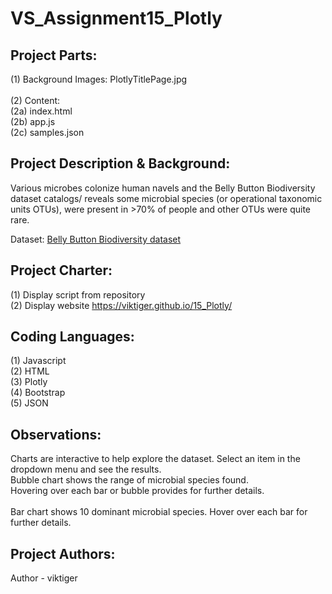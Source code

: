 # VS_Assignment15_Plotly

## **Project Parts:**
(1) Background Images: PlotlyTitlePage.jpg\
\
(2) Content:\
(2a) index.html\
(2b) app.js\
(2c) samples.json

## **Project Description & Background:**
Various microbes colonize human navels and the Belly Button Biodiversity dataset catalogs/ reveals some microbial species (or operational taxonomic units OTUs), were present in >70% of people and other OTUs were quite rare.

Dataset: [Belly Button Biodiversity dataset](http://robdunnlab.com/projects/belly-button-biodiversity/)

## **Project Charter:**
(1) Display script from repository\
(2) Display website https://viktiger.github.io/15_Plotly/

## **Coding Languages:**
(1) Javascript\
(2) HTML\
(3) Plotly\
(4) Bootstrap\
(5) JSON

## **Observations:**
Charts are interactive to help explore the dataset. Select an item in the dropdown menu and see the results.
\
Bubble chart shows the range of microbial species found. \
Hovering over each bar or bubble provides for further details. \
\
Bar chart shows 10 dominant microbial species. Hover over each bar for further details.

## **Project Authors:**
Author - viktiger
